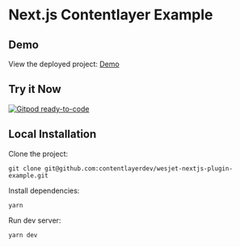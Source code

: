 # Next.js Contentlayer Example

## Demo

View the deployed project: [Demo](https://wesjet-nextjs-plugin-example.vercel.app/)

## Try it Now

[![Gitpod ready-to-code](https://img.shields.io/badge/Gitpod-ready--to--code-908a85?logo=gitpod)](http://gitpod.io/#https://github.com/contentlayerdev/wesjet-nextjs-plugin-example)

## Local Installation

Clone the project:

    git clone git@github.com:contentlayerdev/wesjet-nextjs-plugin-example.git

Install dependencies:

    yarn

Run dev server:

    yarn dev
